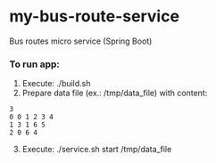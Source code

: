 # my-bus-route-service
Bus routes micro service (Spring Boot)

### To run app:
1. Execute: ./build.sh
2. Prepare data file (ex.: /tmp/data_file) with content:
```
3
0 0 1 2 3 4
1 3 1 6 5
2 0 6 4
```
3. Execute: ./service.sh start /tmp/data_file
